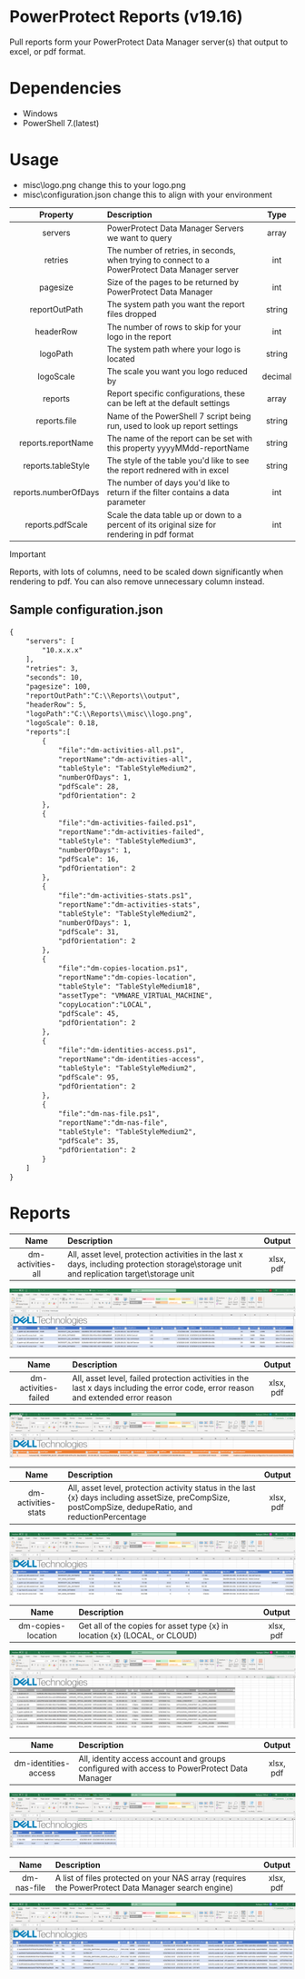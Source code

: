 # PowerProtect Reports (v19.16)
Pull reports form your PowerProtect Data Manager server(s) that output to excel, or pdf format.

# Dependencies
- Windows
- PowerShell 7.(latest)

# Usage
- misc\logo.png change this to your logo.png
- misc\configuration.json change this to align with your environment

| Property             | Description                                                                                       | Type    |
|:--------------------:|:--------------------------------------------------------------------------------------------------|:-------:|
| servers              | PowerProtect Data Manager Servers we want to query                                                | array   |
| retries              | The number of retries, in seconds, when trying to connect to a PowerProtect Data Manager server   | int     |
| pagesize             | Size of the pages to be returned by PowerProtect Data Manager                                     | int     |
| reportOutPath        | The system path you want the report files dropped                                                 | string  |
| headerRow            | The number of rows to skip for your logo in the report                                            | int     |
| logoPath             | The system path where your logo is located                                                        | string  |
| logoScale            | The scale you want you logo reduced by                                                            | decimal |
| reports              | Report specific configurations, these can be left at the default settings                         | array   |
| reports.file         | Name of the PowerShell 7 script being run, used to look up report settings                        | string  |
| reports.reportName   | The name of the report can be set with this property yyyyMMdd-reportName                          | string  |
| reports.tableStyle   | The style of the table you'd like to see the report rednered with in excel                        | string  |
| reports.numberOfDays | The number of days you'd like to return if the filter contains a data parameter                   | int     |
| reports.pdfScale     | Scale the data table up or down to a percent of its original size for rendering in pdf format     | int     |

> [!IMPORTANT]
> Reports, with lots of columns, need to be scaled down significantly when rendering to pdf. You can also remove unnecessary column instead.

## Sample configuration.json
```
{
    "servers": [
        "10.x.x.x"
    ],
    "retries": 3,
    "seconds": 10,
    "pagesize": 100,
    "reportOutPath":"C:\\Reports\\output",
    "headerRow": 5,
    "logoPath":"C:\\Reports\\misc\\logo.png",
    "logoScale": 0.18,
    "reports":[
        {
            "file":"dm-activities-all.ps1",
            "reportName":"dm-activities-all",
            "tableStyle": "TableStyleMedium2",
            "numberOfDays": 1,
            "pdfScale": 28,
            "pdfOrientation": 2
        },
        {
            "file":"dm-activities-failed.ps1",
            "reportName":"dm-activities-failed",
            "tableStyle": "TableStyleMedium3",
            "numberOfDays": 1,
            "pdfScale": 16,
            "pdfOrientation": 2
        },
        {
            "file":"dm-activities-stats.ps1",
            "reportName":"dm-activities-stats",
            "tableStyle": "TableStyleMedium2",
            "numberOfDays": 1,
            "pdfScale": 31,
            "pdfOrientation": 2
        },
        {
            "file":"dm-copies-location.ps1",
            "reportName":"dm-copies-location",
            "tableStyle": "TableStyleMedium18",
            "assetType": "VMWARE_VIRTUAL_MACHINE",
            "copyLocation":"LOCAL",
            "pdfScale": 45,
            "pdfOrientation": 2
        },
        {
            "file":"dm-identities-access.ps1",
            "reportName":"dm-identities-access",
            "tableStyle": "TableStyleMedium2",
            "pdfScale": 95,
            "pdfOrientation": 2
        },
        {
            "file":"dm-nas-file.ps1",
            "reportName":"dm-nas-file",
            "tableStyle": "TableStyleMedium2",
            "pdfScale": 35,
            "pdfOrientation": 2
        }
    ]
}
```
 
# Reports
| Name                 | Description                                                                                                                                            | Output    |
|:--------------------:|:-------------------------------------------------------------------------------------------------------------------------------------------------------|:---------:|
| dm-activities-all    | All, asset level, protection activities in the last x days, including protection storage\storage unit and replication target\storage unit              | xlsx, pdf |

![dm-activities-all](/Assets/dm-activities-all.png)

| Name                 | Description                                                                                                                                            | Output    |
|:--------------------:|:-------------------------------------------------------------------------------------------------------------------------------------------------------|:---------:|
| dm-activities-failed | All, asset level, failed protection activities in the last x days including the error code, error reason and extended error reason                     | xlsx, pdf |

![dm-activities-failed](/Assets/dm-activities-failed.png)

| Name                 | Description                                                                                                                                            | Output    |
|:--------------------:|:-------------------------------------------------------------------------------------------------------------------------------------------------------|:---------:|
| dm-activities-stats  | All, asset level, protection activity status in the last {x} days including assetSize, preCompSize, postCompSize, dedupeRatio, and reductionPercentage | xlsx, pdf |

![dm-activities-stats](/Assets/dm-activities-stats.png)

| Name                 | Description                                                                                                                                            | Output    |
|:--------------------:|:-------------------------------------------------------------------------------------------------------------------------------------------------------|:---------:|
| dm-copies-location   | Get all of the copies for asset type {x} in location {x} (LOCAL, or CLOUD)                                                                             | xlsx, pdf |

![dm-copies-location](/Assets/dm-copies-location.png)

| Name                 | Description                                                                                                                                            | Output    |
|:--------------------:|:-------------------------------------------------------------------------------------------------------------------------------------------------------|:---------:|
| dm-identities-access | All, identity access account and groups configured with access to PowerProtect Data Manager                                                            | xlsx, pdf |

![dm-identities-access](/Assets/dm-identities-access.png)

| Name                 | Description                                                                                                                                            | Output    |
|:--------------------:|:-------------------------------------------------------------------------------------------------------------------------------------------------------|:---------:|
| dm-nas-file          | A list of files protected on your NAS array (requires the PowerProtect Data Manager search engine)                                                     | xlsx, pdf |

![dm-nas-file](/Assets/dm-nas-file.png)